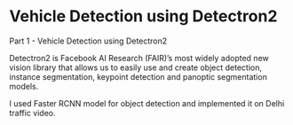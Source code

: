 # Vehicle Detection using Detectron2

Part 1 - Vehicle Detection using Detectron2

Detectron2 is Facebook AI Research (FAIR)’s most widely adopted new vision library that allows us to easily use and create object detection, instance segmentation, keypoint detection and panoptic segmentation models. 

I used Faster RCNN model for object detection and implemented it on Delhi traffic video.





